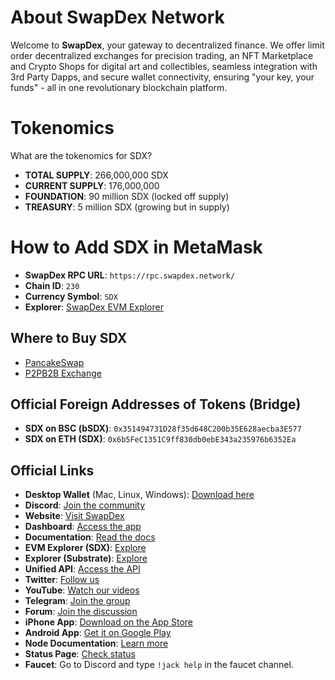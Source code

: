 # About SwapDex Network

Welcome to **SwapDex**, your gateway to decentralized finance. We offer limit order decentralized exchanges for precision trading, an NFT Marketplace and Crypto Shops for digital art and collectibles, seamless integration with 3rd Party Dapps, and secure wallet connectivity, ensuring "your key, your funds" - all in one revolutionary blockchain platform.

# Tokenomics

What are the tokenomics for SDX?

- **TOTAL SUPPLY**: 266,000,000 SDX
- **CURRENT SUPPLY**: 176,000,000
- **FOUNDATION**: 90 million SDX (locked off supply)
- **TREASURY**: 5 million SDX (growing but in supply)

# How to Add SDX in MetaMask

- **SwapDex RPC URL**: `https://rpc.swapdex.network/`
- **Chain ID**: `230`
- **Currency Symbol**: `SDX`
- **Explorer**: [SwapDex EVM Explorer](https://evm.swapdex.network/)

## Where to Buy SDX

- [PancakeSwap](https://pancakeswap.finance/swap?outputCurrency=0xa4d92138537bb0bbeaeab095381be422d785e7c4)
- [P2PB2B Exchange](https://p2pb2b.com/trade/SDX_USDT/)

## Official Foreign Addresses of Tokens (Bridge)

- **SDX on BSC (bSDX)**: `0x351494731D28f35d648C200b35E628aecba3E577`
- **SDX on ETH (SDX)**: `0x6b5FeC1351C9ff830db0ebE343a235976b6352Ea`

## Official Links

- **Desktop Wallet** (Mac, Linux, Windows): [Download here](https://github.com/Swapdex-Protocol/Dashboard/releases)
- **Discord**: [Join the community](https://discord.swapdex.network)
- **Website**: [Visit SwapDex](https://swapdex.network)
- **Dashboard**: [Access the app](https://app.swapdex.network/)
- **Documentation**: [Read the docs](https://docs.swapdex.network/)
- **EVM Explorer (SDX)**: [Explore](https://evm.swapdex.network)
- **Explorer (Substrate)**: [Explore](https://app.swapdex.network/swapdex/explorer/extrinsic)
- **Unified API**: [Access the API](https://unified-api.swapdex.network/)
- **Twitter**: [Follow us](https://twitter.com/swapdexo)
- **YouTube**: [Watch our videos](https://www.youtube.com/channel/UCSeVQXDI3kdDS_U0gWBgmgQ)
- **Telegram**: [Join the group](https://t.me/Officialswapdexgroup)
- **Forum**: [Join the discussion](https://forum.swapdex.network/)
- **iPhone App**: [Download on the App Store](https://apps.apple.com/de/app/swapdex-dashboard/id1634027404?l=en)
- **Android App**: [Get it on Google Play](https://play.google.com/store/apps/details?id=swapdex.dashboard&gl=EN)
- **Node Documentation**: [Learn more](https://node-doc.swapdex.network)
- **Status Page**: [Check status](https://status.swapdex.network/)
- **Faucet**: Go to Discord and type `!jack help` in the faucet channel.
